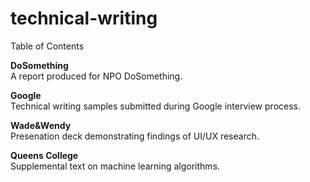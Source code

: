 # technical-writing
Table of Contents

<b>DoSomething</b><br>
A report produced for NPO DoSomething.<p>
<b>Google</b><br>
Technical writing samples submitted during Google interview process.<p>
<b>Wade&Wendy</b><br>
Presenation deck demonstrating findings of UI/UX research.<p>
<b>Queens College</b><br>
Supplemental text on machine learning algorithms.
